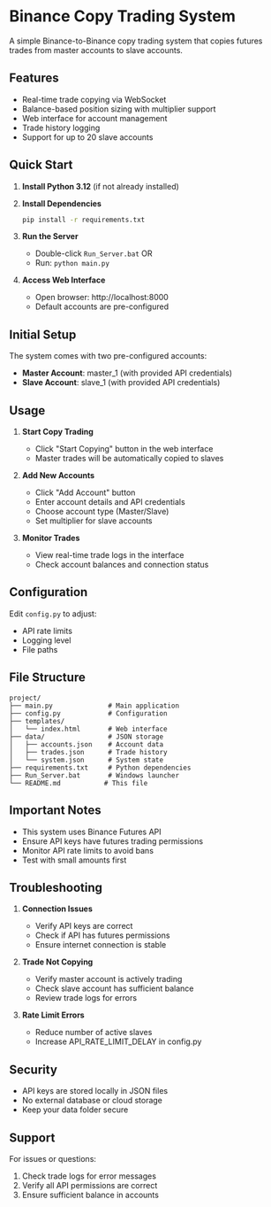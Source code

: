 # Binance Copy Trading System

A simple Binance-to-Binance copy trading system that copies futures trades from master accounts to slave accounts.

## Features

- Real-time trade copying via WebSocket
- Balance-based position sizing with multiplier support
- Web interface for account management
- Trade history logging
- Support for up to 20 slave accounts

## Quick Start

1. **Install Python 3.12** (if not already installed)

2. **Install Dependencies**
   ```bash
   pip install -r requirements.txt
   ```

3. **Run the Server**
   - Double-click `Run_Server.bat` OR
   - Run: `python main.py`

4. **Access Web Interface**
   - Open browser: http://localhost:8000
   - Default accounts are pre-configured

## Initial Setup

The system comes with two pre-configured accounts:
- **Master Account**: master_1 (with provided API credentials)
- **Slave Account**: slave_1 (with provided API credentials)

## Usage

1. **Start Copy Trading**
   - Click "Start Copying" button in the web interface
   - Master trades will be automatically copied to slaves

2. **Add New Accounts**
   - Click "Add Account" button
   - Enter account details and API credentials
   - Choose account type (Master/Slave)
   - Set multiplier for slave accounts

3. **Monitor Trades**
   - View real-time trade logs in the interface
   - Check account balances and connection status

## Configuration

Edit `config.py` to adjust:
- API rate limits
- Logging level
- File paths

## File Structure

```
project/
├── main.py              # Main application
├── config.py            # Configuration
├── templates/
│   └── index.html       # Web interface
├── data/                # JSON storage
│   ├── accounts.json    # Account data
│   ├── trades.json      # Trade history
│   └── system.json      # System state
├── requirements.txt     # Python dependencies
├── Run_Server.bat       # Windows launcher
└── README.md           # This file
```

## Important Notes

- This system uses Binance Futures API
- Ensure API keys have futures trading permissions
- Monitor API rate limits to avoid bans
- Test with small amounts first

## Troubleshooting

1. **Connection Issues**
   - Verify API keys are correct
   - Check if API has futures permissions
   - Ensure internet connection is stable

2. **Trade Not Copying**
   - Verify master account is actively trading
   - Check slave account has sufficient balance
   - Review trade logs for errors

3. **Rate Limit Errors**
   - Reduce number of active slaves
   - Increase API_RATE_LIMIT_DELAY in config.py

## Security

- API keys are stored locally in JSON files
- No external database or cloud storage
- Keep your data folder secure

## Support

For issues or questions:
1. Check trade logs for error messages
2. Verify all API permissions are correct
3. Ensure sufficient balance in accounts
